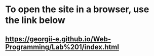 # To open the site in a browser, use the link below
## https://georgii-e.github.io/Web-Programming/Lab%201/index.html
